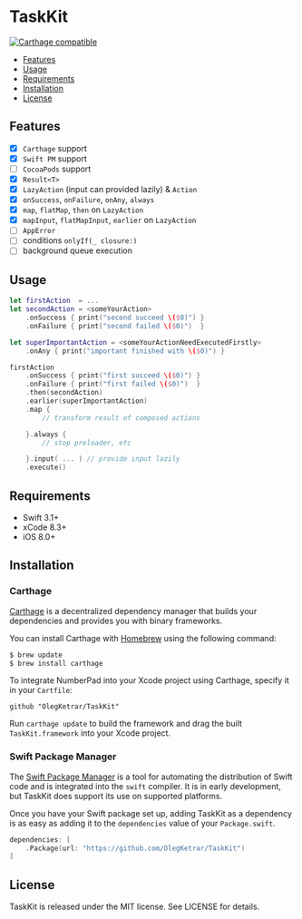 # TaskKit

[![Carthage compatible](https://img.shields.io/badge/Carthage-compatible-4BC51D.svg?style=flat)](https://github.com/Carthage/Carthage)

- [Features](#features)
- [Usage](#usage)
- [Requirements](#requirements)
- [Installation](#installation)
- [License](#license)

## Features

- [x] `Carthage` support
- [x] `Swift PM` support
- [ ] `CocoaPods` support
- [x] `Result<T>`
- [x] `LazyAction` (input can provided lazily) & `Action`
- [x] `onSuccess`, `onFailure`, `onAny`, `always`
- [x] `map`, `flatMap`, `then` on `LazyAction`
- [x] `mapInput`, `flatMapInput`, `earlier` on `LazyAction`
- [ ] `AppError` 
- [ ] conditions `onlyIf(_ closure:)`
- [ ] background queue execution

## Usage

```swift
let firstAction  = ...
let secondAction = <someYourAction>
	.onSuccess { print("second succeed \($0)") }
	.onFailure { print("second failed \($0)")  }

let superImportantAction = <someYourActionNeedExecutedFirstly>
	.onAny { print("important finished with \($0)") }

firstAction
	.onSuccess { print("first succeed \($0)") }
	.onFailure { print("first failed \($0)")  }
	.then(secondAction)
	.earlier(superImportantAction)
	.map { 
		// transform result of composed actions 

	}.always { 
		// stop preloader, etc

	}.input( ... ) // provide input lazily
	.execute()

```

## Requirements

- Swift 3.1+
- xCode 8.3+
- iOS 8.0+

## Installation

### Carthage

[Carthage](https://github.com/Carthage/Carthage) is a decentralized dependency manager that builds your dependencies and provides you with binary frameworks.

You can install Carthage with [Homebrew](http://brew.sh/) using the following command:

```bash
$ brew update
$ brew install carthage
```
To integrate NumberPad into your Xcode project using Carthage, specify it in your `Cartfile`:

```ogdl
github "OlegKetrar/TaskKit"
```
Run `carthage update` to build the framework and drag the built `TaskKit.framework` into your Xcode project.

### Swift Package Manager

The [Swift Package Manager](https://swift.org/package-manager/) is a tool for automating the distribution of Swift code and is integrated into the `swift` compiler. It is in early development, but TaskKit does support its use on supported platforms. 

Once you have your Swift package set up, adding TaskKit as a dependency is as easy as adding it to the `dependencies` value of your `Package.swift`.

```swift
dependencies: [
    .Package(url: "https://github.com/OlegKetrar/TaskKit")
]
```

## License

TaskKit is released under the MIT license. See LICENSE for details.
